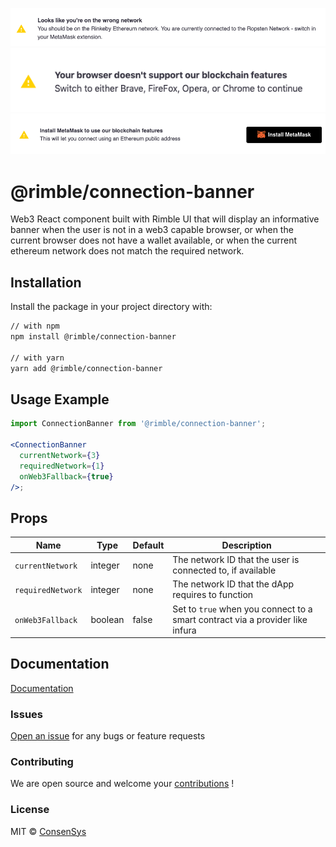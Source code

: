 ![Rimble Connection Banner - wrong network](./_assets/connection-banner-wrong-network.png)
![Rimble Connection Banner - incompatible browser](./_assets/connection-banner-incompatible-browser.png)
![Rimble Connection Banner - no wallet](./_assets/connection-banner-no-wallet.png)

# @rimble/connection-banner

Web3 React component built with Rimble UI that will display an informative banner when the user is not in a web3 capable browser, or when the current browser does not have a wallet available, or when the current ethereum network does not match the required network.

## Installation

Install the package in your project directory with:

```sh
// with npm
npm install @rimble/connection-banner

// with yarn
yarn add @rimble/connection-banner
```

## Usage Example

```jsx
import ConnectionBanner from '@rimble/connection-banner';

<ConnectionBanner
  currentNetwork={3}
  requiredNetwork={1}
  onWeb3Fallback={true}
/>;
```

## Props

| Name              | Type    | Default | Description                                                                   |
| ----------------- | ------- | ------- | ----------------------------------------------------------------------------- |
| `currentNetwork`  | integer | none    | The network ID that the user is connected to, if available                    |
| `requiredNetwork` | integer | none    | The network ID that the dApp requires to function                             |
| `onWeb3Fallback`  | boolean | false   | Set to `true` when you connect to a smart contract via a provider like infura |

## Documentation

[Documentation](https://consensys.github.io/rimble-ui/)

### Issues

[Open an issue](https://github.com/ConsenSys/rimble-web3-components/issues) for any bugs or feature requests

### Contributing

We are open source and welcome your [contributions](https://github.com/ConsenSys/rimble-web3-components/CONTRIBUTIONS.md) !

### License

MIT © [ConsenSys](https://github.com/ConsenSys)
